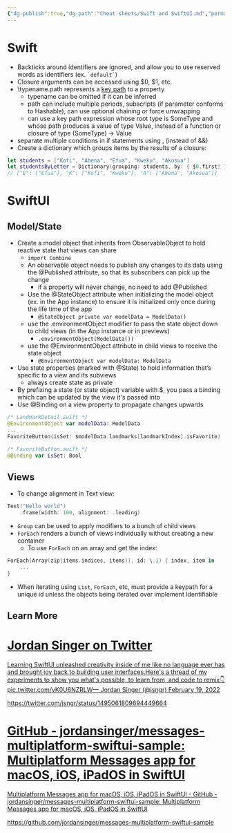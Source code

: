 ```yaml
---
{"dg-publish":true,"dg-path":"Cheat sheets/Swift and SwiftUI.md","permalink":"/cheat-sheets/swift-and-swift-ui/","tags":["language/swift"]}
---
```



# Swift

- Backticks around identifiers are ignored, and allow you to use reserved words as identifiers (ex. `` `default` ``)
- Closure arguments can be accessed using $0, $1, etc.
- \\typename.path represents a [key path](https://docs.swift.org/swift-book/ReferenceManual/Expressions.html#grammar_key-path-expression) to a property
    - typename can be omitted if it can be inferred
    - path can include multiple periods, subscripts (if parameter conforms to Hashable), can use optional chaining or force unwrapping
    - can use a key path expression whose root type is SomeType and whose path produces a value of type Value, instead of a function or closure of type (SomeType) -> Value
- separate multiple conditions in if statements using , (instead of &&)
- Create a dictionary which groups items by the results of a closure:

```swift
let students = ["Kofi", "Abena", "Efua", "Kweku", "Akosua"]
let studentsByLetter = Dictionary(grouping: students, by: { $0.first! })
// ["E": ["Efua"], "K": ["Kofi", "Kweku"], "A": ["Abena", "Akosua"]]
```

# SwiftUI

## Model/State

- Create a model object that inherits from ObservableObject to hold reactive state that views can share
    - `import Combine`
    - An observable object needs to publish any changes to its data using the @Published attribute, so that its subscribers can pick up the change
        - if a property will never change, no need to add @Published
    - Use the @StateObject attribute when initializing the model object (ex. in the App instance) to ensure it is initialized only once during the life time of the app
        - `@StateObject private var modelData = ModelData()`
    - use the .environmentObject modifier to pass the state object down to child views (in the App instance or in previews)
        - `.environmentObject(ModelData())`
    - use the @EnvironmentObject attribute in child views to receive the state object
        - `@EnvironmentObject var modelData: ModelData`
- Use state properties (marked with @State) to hold information that’s specific to a view and its subviews
    - always create state as private
- By prefixing a state (or state object) variable with $, you pass a binding which can be updated by the view it's passed into
- Use @Binding on a view property to propagate changes upwards

```swift
/* LandmarkDetail.swift */
@EnvironmentObject var modelData: ModelData
...
FavoriteButton(isSet: $modelData.landmarks[landmarkIndex].isFavorite)

/* FavoriteButton.swift */
@Binding var isSet: Bool
```

## Views

- To change alignment in Text view:

```swift
Text("Hello world")
    .frame(width: 100, alignment: .leading)
```

- `Group` can be used to apply modifiers to a bunch of child views
- `ForEach` renders a bunch of views individually without creating a new container
    - To use `ForEach` on an array and get the index:

```swift
ForEach(Array(zip(items.indices, items)), id: \.1) { index, item in
    ...
}
```

- When iterating using `List`, `ForEach`, etc, must provide a keypath for a unique id unless the objects being iterated over implement Identifiable

## Learn More

<div class="rich-link-card-container"><a class="rich-link-card" href="https://twitter.com/jsngr/status/1495061809694449664" target="_blank">
	<div class="rich-link-image-container">
		<div class="rich-link-image" style="background-image: url('')">
	</div>
	</div>
	<div class="rich-link-card-text">
		<h1 class="rich-link-card-title">Jordan Singer on Twitter</h1>
		<p class="rich-link-card-description">
		Learning SwiftUI unleashed creativity inside of me like no language ever has and brought joy back to building user interfaces.Here's a thread of my experiments to show you what's possible, to learn from, and code to remix👇 pic.twitter.com/vK0U6NZRLW— Jordan Singer (@jsngr) February 19, 2022
		</p>
		<p class="rich-link-href">
		https://twitter.com/jsngr/status/1495061809694449664
		</p>
	</div>
</a></div>

<div class="rich-link-card-container"><a class="rich-link-card" href="https://github.com/jordansinger/messages-multiplatform-swiftui-sample" target="_blank">
	<div class="rich-link-image-container">
		<div class="rich-link-image" style="background-image: url('https://opengraph.githubassets.com/1ae109301a3e1b448b2613d8a6948ab038acdc13bccbb3a06b0dfd88f3ddf4b2/jordansinger/messages-multiplatform-swiftui-sample')">
	</div>
	</div>
	<div class="rich-link-card-text">
		<h1 class="rich-link-card-title">GitHub - jordansinger/messages-multiplatform-swiftui-sample: Multiplatform Messages app for macOS, iOS, iPadOS in SwiftUI</h1>
		<p class="rich-link-card-description">
		Multiplatform Messages app for macOS, iOS, iPadOS in SwiftUI - GitHub - jordansinger/messages-multiplatform-swiftui-sample: Multiplatform Messages app for macOS, iOS, iPadOS in SwiftUI
		</p>
		<p class="rich-link-href">
		https://github.com/jordansinger/messages-multiplatform-swiftui-sample
		</p>
	</div>
</a></div>
